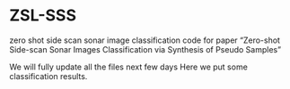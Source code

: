 # ZSL-SSS
zero shot side scan sonar image classification
code for paper “Zero-shot Side-scan Sonar Images Classification via Synthesis of Pseudo Samples”

We will fully update all the files next few days
Here we put some classification results.

